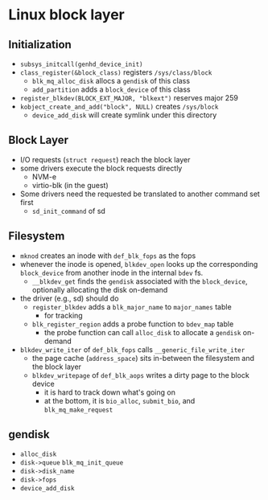 Linux block layer
=================

## Initialization

- `subsys_initcall(genhd_device_init)`
- `class_register(&block_class)` registers `/sys/class/block`
  - `blk_mq_alloc_disk` allocs a `gendisk` of this class
  - `add_partition` adds a `block_device` of this class
- `register_blkdev(BLOCK_EXT_MAJOR, "blkext")` reserves major 259
- `kobject_create_and_add("block", NULL)` creates `/sys/block`
  - `device_add_disk` will create symlink under this directory

## Block Layer

- I/O requests (`struct request`) reach the block layer
- some drivers execute the block requests directly
  - NVM-e
  - virtio-blk (in the guest)
- Some drivers need the requested be translated to another command set first
  - `sd_init_command` of sd

## Filesystem

- `mknod` creates an inode with `def_blk_fops` as the fops
- whenever the inode is opened, `blkdev_open` looks up the corresponding
  `block_device` from another inode in the internal `bdev` fs.
  - `__blkdev_get` finds the `gendisk` associated with the `block_device`,
    optionally allocating the disk on-demand
- the driver (e.g., sd) should do
  - `register_blkdev` adds a `blk_major_name` to `major_names` table
    - for tracking
  - `blk_register_region` adds a probe function to `bdev_map` table
    - the probe function can call `alloc_disk` to allocate a `gendisk`
      on-demand
- `blkdev_write_iter` of `def_blk_fops` calls `__generic_file_write_iter`
  - the page cache (`address_space`) sits in-between the filesystem and the
    block layer
  - `blkdev_writepage` of `def_blk_aops` writes a dirty page to the block
    device
    - it is hard to track down what's going on
    - at the bottom, it is `bio_alloc`, `submit_bio`, and
      `blk_mq_make_request`

## gendisk

- `alloc_disk`
- `disk->queue` `blk_mq_init_queue`
- `disk->disk_name`
- `disk->fops`
- `device_add_disk`
